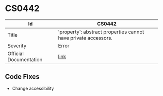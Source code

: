# CS0442

| Id                     | CS0442                                                            |
| ---------------------- | ----------------------------------------------------------------- |
| Title                  | 'property': abstract properties cannot have private accessors\.   |
| Severity               | Error                                                             |
| Official Documentation | [link](http://docs.microsoft.com/en-us/dotnet/csharp/misc/cs0442) |

## Code Fixes

* Change accessibility
